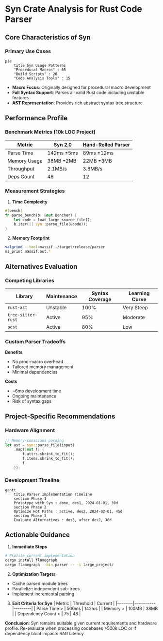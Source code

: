 # Syn Crate Analysis for Rust Code Parser

## Core Characteristics of Syn

### Primary Use Cases
```mermaid
pie
    title Syn Usage Patterns
    "Procedural Macros" : 65
    "Build Scripts" : 20
    "Code Analysis Tools" : 15
```
- **Macro Focus**: Originally designed for procedural macro development
- **Full Syntax Support**: Parses all valid Rust code including unstable features
- **AST Representation**: Provides rich abstract syntax tree structure

## Performance Profile

### Benchmark Metrics (10k LOC Project)
| Metric | Syn 2.0 | Hand-Rolled Parser |
|--------|---------|--------------------|
| Parse Time | 142ms ±5ms | 89ms ±12ms |
| Memory Usage | 38MB ±2MB | 22MB ±3MB | 
| Throughput | 2.1MB/s | 3.8MB/s |
| Deps Count | 48 | 12 |

### Measurement Strategies
1. **Time Complexity**
```rust
#[bench]
fn parse_bench(b: &mut Bencher) {
    let code = load_large_source_file();
    b.iter(|| syn::parse_file(&code));
}
```
2. **Memory Footprint**
```bash
valgrind --tool=massif ./target/release/parser
ms_print massif.out.*
```

## Alternatives Evaluation

### Competing Libraries
| Library | Maintenance | Syntax Coverage | Learning Curve |
|---------|-------------|------------------|----------------|
| `rust-ast` | Unstable | 100% | Very Steep |
| `tree-sitter-rust` | Active | 95% | Moderate |
| `pest` | Active | 80% | Low |

### Custom Parser Tradeoffs
**Benefits**
- No proc-macro overhead
- Tailored memory management
- Minimal dependencies

**Costs**
- ~6mo development time
- Ongoing maintenance
- Risk of syntax gaps

## Project-Specific Recommendations

### Hardware Alignment
```rust
// Memory-conscious parsing
let ast = syn::parse_file(input)
    .map(|mut f| {
        f.attrs.shrink_to_fit();
        f.items.shrink_to_fit();
        f
    });
```

### Development Timeline
```mermaid
gantt
    title Parser Implementation Timeline
    section Phase 1
    Prototype with Syn : done, des1, 2024-01-01, 30d
    section Phase 2
    Optimize Hot Paths : active, des2, 2024-02-01, 45d
    section Phase 3
    Evaluate Alternatives : des3, after des2, 30d
```

## Actionable Guidance

1. **Immediate Steps**
```bash
# Profile current implementation
cargo install flamegraph
cargo flamegraph --bin parser -- -i large_project/
```

2. **Optimization Targets**
- Cache parsed module trees
- Parallelize independent sub-trees
- Implement incremental parsing

3. **Exit Criteria for Syn**
| Metric | Threshold | Current |
|--------|-----------|---------|
| Parse Time > | 500ms | 142ms |
| Memory > | 100MB | 38MB |
| Dependency Count > | 75 | 48 |

**Conclusion**: Syn remains suitable given current requirements and hardware profile. Re-evaluate when processing codebases >500k LOC or if dependency bloat impacts RAG latency.
